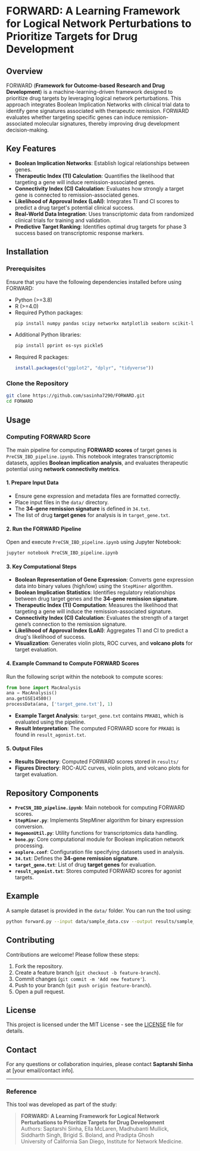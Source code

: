 # FORWARD: A Learning Framework for Logical Network Perturbations to Prioritize Targets for Drug Development

## Overview
FORWARD (**Framework for Outcome-based Research and Drug Development**) is a machine-learning-driven framework designed to prioritize drug targets by leveraging logical network perturbations. This approach integrates Boolean Implication Networks with clinical trial data to identify gene signatures associated with therapeutic remission. FORWARD evaluates whether targeting specific genes can induce remission-associated molecular signatures, thereby improving drug development decision-making.

## Key Features
- **Boolean Implication Networks**: Establish logical relationships between genes.
- **Therapeutic Index (TI) Calculation**: Quantifies the likelihood that targeting a gene will induce remission-associated genes.
- **Connectivity Index (CI) Calculation**: Evaluates how strongly a target gene is connected to remission-associated genes.
- **Likelihood of Approval Index (LoAI)**: Integrates TI and CI scores to predict a drug target's potential clinical success.
- **Real-World Data Integration**: Uses transcriptomic data from randomized clinical trials for training and validation.
- **Predictive Target Ranking**: Identifies optimal drug targets for phase 3 success based on transcriptomic response markers.

## Installation
### Prerequisites
Ensure that you have the following dependencies installed before using FORWARD:
- Python (>=3.8)
- R (>=4.0)
- Required Python packages:
  ```bash
  pip install numpy pandas scipy networkx matplotlib seaborn scikit-learn opencv-python pillow json5
  ```
- Additional Python libraries:
  ```bash
  pip install pprint os-sys pickle5
  ```
- Required R packages:
  ```r
  install.packages(c("ggplot2", "dplyr", "tidyverse"))
  ```

### Clone the Repository
```bash
git clone https://github.com/sasinha7290/FORWARD.git
cd FORWARD
```

## Usage
### Computing FORWARD Score
The main pipeline for computing **FORWARD scores** of target genes is `PreCSN_IBD_pipeline.ipynb`. This notebook integrates transcriptomic datasets, applies **Boolean implication analysis**, and evaluates therapeutic potential using **network connectivity metrics**.

#### **1. Prepare Input Data**
   - Ensure gene expression and metadata files are formatted correctly.
   - Place input files in the `data/` directory.
   - The **34-gene remission signature** is defined in `34.txt`.
   - The list of drug **target genes** for analysis is in `target_gene.txt`.

#### **2. Run the FORWARD Pipeline**
   Open and execute `PreCSN_IBD_pipeline.ipynb` using Jupyter Notebook:
   ```bash
   jupyter notebook PreCSN_IBD_pipeline.ipynb
   ```

#### **3. Key Computational Steps**
   - **Boolean Representation of Gene Expression**: Converts gene expression data into binary values (high/low) using the `StepMiner` algorithm.
   - **Boolean Implication Statistics**: Identifies regulatory relationships between drug target genes and the **34-gene remission signature**.
   - **Therapeutic Index (TI) Computation**: Measures the likelihood that targeting a gene will induce the remission-associated signature.
   - **Connectivity Index (CI) Calculation**: Evaluates the strength of a target gene’s connection to the remission signature.
   - **Likelihood of Approval Index (LoAI)**: Aggregates TI and CI to predict a drug's likelihood of success.
   - **Visualization**: Generates violin plots, ROC curves, and **volcano plots** for target evaluation.

#### **4. Example Command to Compute FORWARD Scores**
   Run the following script within the notebook to compute scores:
   ```python
   from bone import MacAnalysis
   ana = MacAnalysis()
   ana.getGSE14580()
   processData(ana, ['target_gene.txt'], 1)
   ```

   - **Example Target Analysis**: `target_gene.txt` contains `PRKAB1`, which is evaluated using the pipeline.
   - **Result Interpretation**: The computed FORWARD score for `PRKAB1` is found in `result_agonist.txt`.

#### **5. Output Files**
   - **Results Directory**: Computed FORWARD scores stored in `results/`
   - **Figures Directory**: ROC-AUC curves, violin plots, and volcano plots for target evaluation.

## Repository Components
- **`PreCSN_IBD_pipeline.ipynb`**: Main notebook for computing FORWARD scores.
- **`StepMiner.py`**: Implements StepMiner algorithm for binary expression conversion.
- **`HegemonUtil.py`**: Utility functions for transcriptomics data handling.
- **`bone.py`**: Core computational module for Boolean implication network processing.
- **`explore.conf`**: Configuration file specifying datasets used in analysis.
- **`34.txt`**: Defines the **34-gene remission signature**.
- **`target_gene.txt`**: List of drug **target genes** for evaluation.
- **`result_agonist.txt`**: Stores computed FORWARD scores for agonist targets.

## Example
A sample dataset is provided in the `data/` folder. You can run the tool using:
```bash
python forward.py --input data/sample_data.csv --output results/sample_output.csv
```

## Contributing
Contributions are welcome! Please follow these steps:
1. Fork the repository.
2. Create a feature branch (`git checkout -b feature-branch`).
3. Commit changes (`git commit -m 'Add new feature'`).
4. Push to your branch (`git push origin feature-branch`).
5. Open a pull request.

## License
This project is licensed under the MIT License - see the [LICENSE](LICENSE) file for details.

## Contact
For any questions or collaboration inquiries, please contact **Saptarshi Sinha** at [your email/contact info].

---
### **Reference**
This tool was developed as part of the study:
> **FORWARD: A Learning Framework for Logical Network Perturbations to Prioritize Targets for Drug Development**  
> Authors: Saptarshi Sinha, Ella McLaren, Madhubanti Mullick, Siddharth Singh, Brigid S. Boland, and Pradipta Ghosh  
> University of California San Diego, Institute for Network Medicine.

